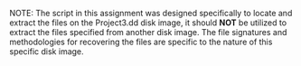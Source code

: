 NOTE: The script in this assignment was designed specifically to locate and extract the files on the Project3.dd disk image, it should <b>NOT</b> be utilized to extract the files specified from another disk image.  The file signatures and methodologies for recovering the files are specific to the nature of this specific disk image.
